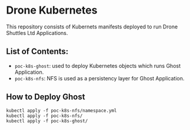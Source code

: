 # Drone Kubernetes

This repository consists of Kubernets manifests deployed to run Drone Shuttles Ltd Applications.

## List of Contents:

- `poc-k8s-ghost`: used to deploy Kubernetes objects which runs Ghost Application.
- `poc-k8s-nfs`: NFS is used as a persistency layer for Ghost Application.

## How to Deploy Ghost

```
kubectl apply -f poc-k8s-nfs/namespace.yml
kubectl apply -f poc-k8s-nfs/
kubectl apply -f poc-k8s-ghost/
```
